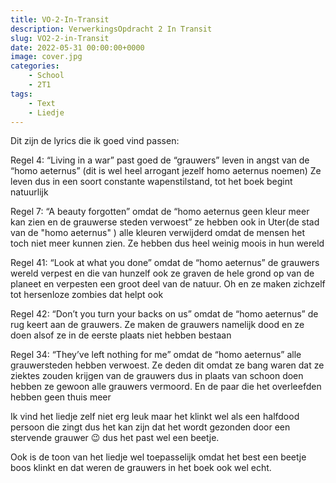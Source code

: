 ```yaml
---
title: VO-2-In-Transit
description: VerwerkingsOpdracht 2 In Transit
slug: VO2-2-in-Transit
date: 2022-05-31 00:00:00+0000
image: cover.jpg
categories:
    - School
    - 2T1
tags:
    - Text
    - Liedje
---
```

Dit zijn de lyrics die ik goed vind passen:

Regel 4: “Living in a war” past goed de “grauwers” leven in angst van de “homo aeternus”  (dit is wel heel arrogant jezelf homo aeternus noemen) Ze leven dus in een soort constante wapenstilstand, tot het boek begint natuurlijk 

Regel 7: “A beauty forgotten” omdat de “homo aeternus geen kleur meer kan zien en de grauwerse steden verwoest”  ze hebben ook in Uter(de stad van de "homo aeternus" ) alle kleuren verwijderd omdat de mensen het toch niet meer kunnen zien. Ze hebben dus heel weinig moois in hun wereld

Regel 41: “Look at what you done” omdat de “homo aeternus” de grauwers wereld verpest en die van hunzelf ook ze graven de hele grond op van de planeet en verpesten een groot deel van de natuur. Oh en ze maken zichzelf tot hersenloze zombies dat helpt ook

Regel 42: “Don’t you turn your backs on us” omdat de “homo aeternus” de rug keert aan de grauwers. Ze maken de grauwers namelijk dood en ze doen alsof ze in de eerste plaats niet hebben bestaan

Regel 34: “They’ve left nothing for me” omdat de “homo aeternus” alle grauwersteden hebben verwoest. Ze deden dit omdat ze bang waren dat ze ziektes zouden krijgen van de grauwers dus in plaats van schoon doen hebben ze gewoon alle grauwers vermoord. En de paar die het overleefden hebben geen thuis meer



Ik vind het liedje zelf niet erg leuk maar het klinkt wel als een halfdood persoon die zingt dus het kan zijn dat het wordt gezonden door een stervende grauwer 😉 dus het past wel een beetje. 

Ook is de toon van het liedje wel toepasselijk omdat het best een beetje boos klinkt en dat weren de grauwers in het boek ook wel echt.

